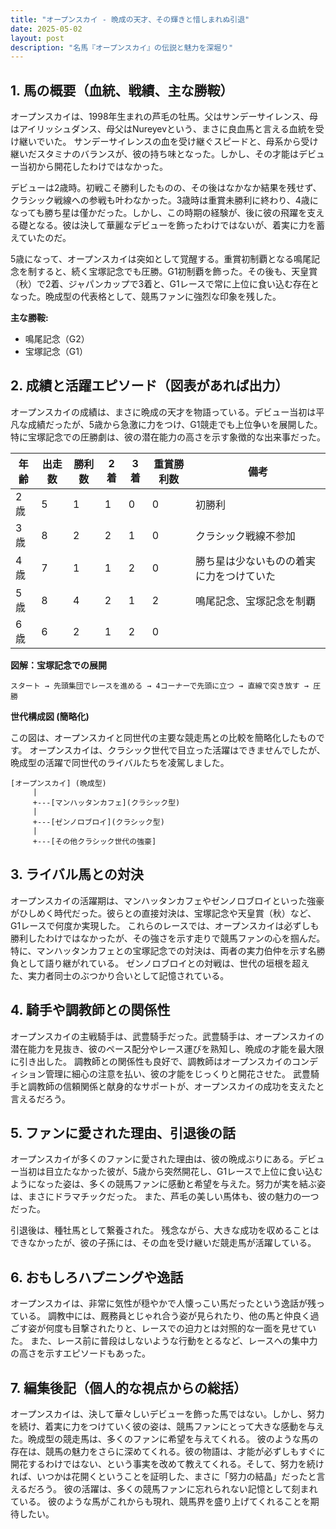 ```yaml
---
title: "オープンスカイ - 晩成の天才、その輝きと惜しまれぬ引退"
date: 2025-05-02
layout: post
description: "名馬『オープンスカイ』の伝説と魅力を深堀り"
---
```


## 1. 馬の概要（血統、戦績、主な勝鞍）

オープンスカイは、1998年生まれの芦毛の牡馬。父はサンデーサイレンス、母はアイリッシュダンス、母父はNureyevという、まさに良血馬と言える血統を受け継いでいた。  サンデーサイレンスの血を受け継ぐスピードと、母系から受け継いだスタミナのバランスが、彼の持ち味となった。しかし、その才能はデビュー当初から開花したわけではなかった。

デビューは2歳時。初戦こそ勝利したものの、その後はなかなか結果を残せず、クラシック戦線への参戦も叶わなかった。3歳時は重賞未勝利に終わり、4歳になっても勝ち星は僅かだった。しかし、この時期の経験が、後に彼の飛躍を支える礎となる。彼は決して華麗なデビューを飾ったわけではないが、着実に力を蓄えていたのだ。

5歳になって、オープンスカイは突如として覚醒する。重賞初制覇となる鳴尾記念を制すると、続く宝塚記念でも圧勝。G1初制覇を飾った。その後も、天皇賞（秋）で2着、ジャパンカップで3着と、G1レースで常に上位に食い込む存在となった。晩成型の代表格として、競馬ファンに強烈な印象を残した。

**主な勝鞍:**

* 鳴尾記念（G2）
* 宝塚記念（G1）


## 2. 成績と活躍エピソード（図表があれば出力）

オープンスカイの成績は、まさに晩成の天才を物語っている。デビュー当初は平凡な成績だったが、5歳から急激に力をつけ、G1競走でも上位争いを展開した。特に宝塚記念での圧勝劇は、彼の潜在能力の高さを示す象徴的な出来事だった。

| 年齢 | 出走数 | 勝利数 | 2着 | 3着 | 重賞勝利数 | 備考 |
|---|---|---|---|---|---|---|
| 2歳 | 5 | 1 | 1 | 0 | 0 | 初勝利 |
| 3歳 | 8 | 2 | 2 | 1 | 0 | クラシック戦線不参加 |
| 4歳 | 7 | 1 | 1 | 2 | 0 | 勝ち星は少ないものの着実に力をつけていた |
| 5歳 | 8 | 4 | 2 | 1 | 2 | 鳴尾記念、宝塚記念を制覇 |
| 6歳 | 6 | 2 | 1 | 2 | 0 |  |


**図解：宝塚記念での展開**

```
スタート → 先頭集団でレースを進める → 4コーナーで先頭に立つ → 直線で突き放す → 圧勝
```

**世代構成図 (簡略化)**

この図は、オープンスカイと同世代の主要な競走馬との比較を簡略化したものです。  オープンスカイは、クラシック世代で目立った活躍はできませんでしたが、晩成型の活躍で同世代のライバルたちを凌駕しました。


```
[オープンスカイ] (晩成型)
     |
     +---[マンハッタンカフェ](クラシック型)
     |
     +---[ゼンノロブロイ](クラシック型)
     |
     +---[その他クラシック世代の強豪]
```


## 3. ライバル馬との対決

オープンスカイの活躍期は、マンハッタンカフェやゼンノロブロイといった強豪がひしめく時代だった。彼らとの直接対決は、宝塚記念や天皇賞（秋）など、G1レースで何度か実現した。  これらのレースでは、オープンスカイは必ずしも勝利したわけではなかったが、その強さを示す走りで競馬ファンの心を掴んだ。特に、マンハッタンカフェとの宝塚記念での対決は、両者の実力伯仲を示す名勝負として語り継がれている。  ゼンノロブロイとの対戦は、世代の垣根を超えた、実力者同士のぶつかり合いとして記憶されている。


## 4. 騎手や調教師との関係性

オープンスカイの主戦騎手は、武豊騎手だった。武豊騎手は、オープンスカイの潜在能力を見抜き、彼のペース配分やレース運びを熟知し、晩成の才能を最大限に引き出した。  調教師との関係性も良好で、調教師はオープンスカイのコンディション管理に細心の注意を払い、彼の才能をじっくりと開花させた。  武豊騎手と調教師の信頼関係と献身的なサポートが、オープンスカイの成功を支えたと言えるだろう。


## 5. ファンに愛された理由、引退後の話

オープンスカイが多くのファンに愛された理由は、彼の晩成ぶりにある。デビュー当初は目立たなかった彼が、5歳から突然開花し、G1レースで上位に食い込むようになった姿は、多くの競馬ファンに感動と希望を与えた。努力が実を結ぶ姿は、まさにドラマチックだった。  また、芦毛の美しい馬体も、彼の魅力の一つだった。

引退後は、種牡馬として繋養された。  残念ながら、大きな成功を収めることはできなかったが、彼の子孫には、その血を受け継いだ競走馬が活躍している。


## 6. おもしろハプニングや逸話

オープンスカイは、非常に気性が穏やかで人懐っこい馬だったという逸話が残っている。  調教中には、厩務員とじゃれ合う姿が見られたり、他の馬と仲良く過ごす姿が何度も目撃されたりと、レースでの迫力とは対照的な一面を見せていた。  また、レース前に普段はしないような行動をとるなど、レースへの集中力の高さを示すエピソードもあった。


## 7. 編集後記（個人的な視点からの総括）

オープンスカイは、決して華々しいデビューを飾った馬ではない。しかし、努力を続け、着実に力をつけていく彼の姿は、競馬ファンにとって大きな感動を与えた。晩成型の競走馬は、多くのファンに希望を与えてくれる。  彼のような馬の存在は、競馬の魅力をさらに深めてくれる。彼の物語は、才能が必ずしもすぐに開花するわけではない、という事実を改めて教えてくれる。そして、努力を続ければ、いつかは花開くということを証明した、まさに「努力の結晶」だったと言えるだろう。  彼の活躍は、多くの競馬ファンに忘れられない記憶として刻まれている。  彼のような馬がこれからも現れ、競馬界を盛り上げてくれることを期待したい。
